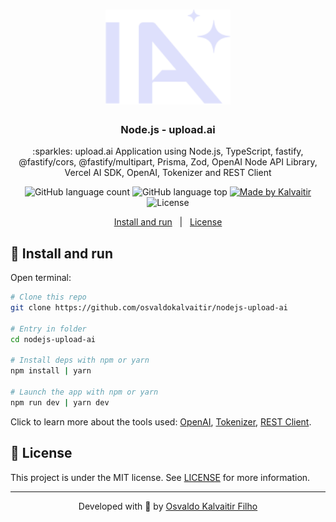 <h1 align="center">
    <img src="/.github/assets/logo.svg"
    width="200px"
    alt="Logo" />
</h1>

<h3 align="center">
  Node.js - upload.ai
</h3>

<p align="center">
  :sparkles: upload.ai Application using Node.js, TypeScript, fastify, @fastify/cors, @fastify/multipart, Prisma, Zod, OpenAI Node API Library, Vercel AI SDK, OpenAI, Tokenizer and REST Client
</p>

<p align="center">
  <img alt="GitHub language count" src="https://img.shields.io/github/languages/count/osvaldokalvaitir/nodejs-upload-ai.svg?color=00A83A">

  <img alt="GitHub language top" src="https://img.shields.io/github/languages/top/osvaldokalvaitir/nodejs-upload-ai.svg?color=00A83A">

  <a href="https://kalvaitir.com/">
    <img alt="Made by Kalvaitir" src="https://img.shields.io/badge/made%20by-Kalvaitir-00A83A">
  </a>

  <img alt="License" src="https://img.shields.io/badge/license-MIT-00A83A">
</p>

<p align="center">
  <a href="#wrench-install-and-run">Install and run</a>&nbsp;&nbsp;&nbsp;|&nbsp;&nbsp;&nbsp;<a href="#memo-license">License</a>
</p>

## :wrench: Install and run

Open terminal:

```sh
# Clone this repo
git clone https://github.com/osvaldokalvaitir/nodejs-upload-ai

# Entry in folder
cd nodejs-upload-ai

# Install deps with npm or yarn
npm install | yarn

# Launch the app with npm or yarn
npm run dev | yarn dev
```

Click to learn more about the tools used: [OpenAI](https://github.com/osvaldokalvaitir/awesome/blob/main/src/machine-learning-platforms/openai.md), [Tokenizer](https://github.com/osvaldokalvaitir/awesome/blob/main/src/natural-language-processing/tokenizer.md), [REST Client](https://github.com/osvaldokalvaitir/awesome/blob/main/src/code-editors/visual-studio-code/extensions/rest-client.md).

## :memo: License

This project is under the MIT license. See [LICENSE](/LICENSE) for more information.

---

<p align="center">
Developed with 💚 by <a href="https://www.linkedin.com/in/osvaldokalvaitir">Osvaldo Kalvaitir Filho</a>
</p>
